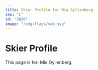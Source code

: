 ```yaml
---
title: Skier Profile for Mia Gyllenberg
sex: "L"
id: "3820"
image: "/img/flags/swe.svg" 
---
```


# Skier Profile

This page is for: Mia Gyllenberg.
    